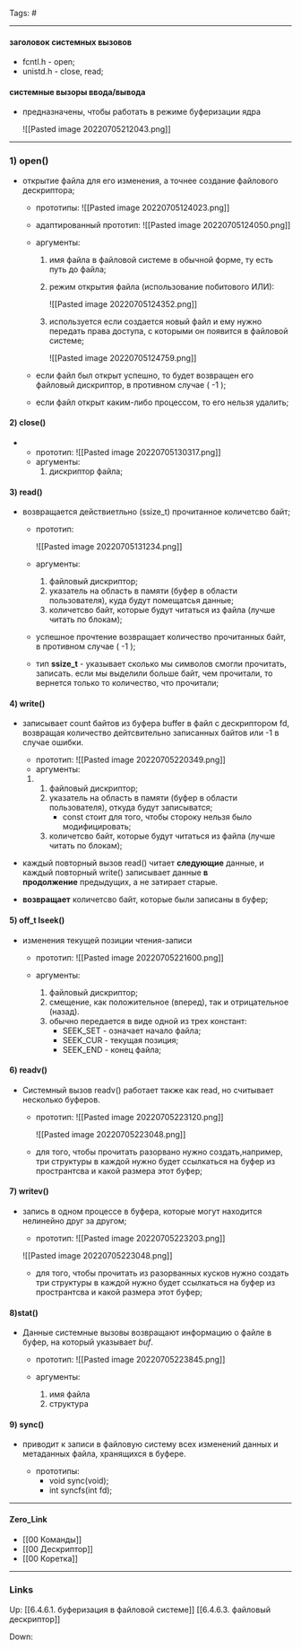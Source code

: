 Tags: #
***
#### заголовок системных вызовов
- fcntl.h - open;
- unistd.h - close, read;

#### системные вызоры ввода/вывода
- предназначены, чтобы работать в режиме буферизации ядра

	![[Pasted image 20220705212043.png]]

***

### 1) open()
- открытие файла для его изменения, а точнее создание файлового дескриптора;
	- прототипы:
		![[Pasted image 20220705124023.png]]
	- адаптированный прототип:
		![[Pasted image 20220705124050.png]]
	- аргументы:
		1) имя файла в файловой системе в обычной форме, ту есть путь до файла;
		2) режим открытия файла (использование побитового ИЛИ):
		
			![[Pasted image 20220705124352.png]]
			
		3) используется если создается новый файл и ему нужно передать права доступа, с которыми он появится в файловой системе;
			
			![[Pasted image 20220705124759.png]]
			
	- если файл был открыт успешно, то будет возвращен его файловый дискриптор, в противном случае ( -1 );
	
	- если файл открыт каким-либо процессом, то его нельзя удалить;
#### 2) close()
- 
	- прототип:
		![[Pasted image 20220705130317.png]]
	 - аргументы:
	 	1) дискриптор файла;
	
#### 3) read()
- возвращается действиетльно (ssize_t) прочитанное количетсво байт;
	- прототип:
	
		![[Pasted image 20220705131234.png]]
	
	- аргументы:
	
		1) файловый дискриптор;
		2) указатель на область в памяти (буфер в области пользователя), куда будут помещатсья данные;
		3) количетсво байт, которые будут читаться из файла (лучше читать по блокам);
		
	- успешное прочтение возвращает количество прочитанных байт, в противном случае ( -1 );
	- тип **ssize_t** - указывает сколько мы символов смогли прочитать, записать. если мы выделили больше байт, чем прочитали, то вернется только то количество, что прочитали; 

#### 4) write()
- записывает count байтов из буфера buffer в файл с дескриптором fd, возвращая количество дейтсвительно записанных байтов или -1 в случае ошибки.

	- прототип:  ![[Pasted image 20220705220349.png]]
	- аргументы:
	1) 1) файловый дискриптор;
		2) указатель на область в памяти (буфер в области пользователя), откуда будут записыватся;
			- const стоит для того, чтобы стороку нельзя было модифицировать;
		3) количетсво байт, которые будут читаться из файла (лучше читать по блокам);

- каждый повторный вызов read() читает **следующие** данные, и каждый повторный write() записывает данные **в продолжение** предыдущих, а не затирает старые.
- **возвращает** количетсво байт, которые были записаны в буфер;

#### 5) off_t Iseek()
- изменения текущей позиции чтения-записи

	- прототип: ![[Pasted image 20220705221600.png]]

	- аргументы:
		1) файловый дискриптор;
		2) смещение, как положительное (вперед), так и отрицательное (назад).
		3) обычно передается в виде одной из трех констант: 
			- SEEK_SET - означает начало файла;
			- SEEK_CUR - текущая позиция;
			- SEEK_END - конец файла;

#### 6) readv()
- Системный вызов readv() работает также как read, но считывает несколько буферов.
	- прототип: ![[Pasted image 20220705223120.png]]
	
		![[Pasted image 20220705223048.png]]
		
	- для того, чтобы прочитать разорвано нужно создать,например,  три структуры в каждой нужно будет ссылкаться на буфер из пространтсва и какой размера этот буфер;

#### 7) writev()
- запись в одном процессе в буфера, которые могут находится нелинейно друг за другом;
	
	- прототип: ![[Pasted image 20220705223203.png]]
	
	![[Pasted image 20220705223048.png]]
		
	- для того, чтобы прочитать из разорванных кусков нужно создать три структуры в каждой нужно будет ссылкаться на буфер из пространтсва и какой размера этот буфер;

#### 8)stat()
- Данные системные вызовы возвращают информацию о файле в буфер, на который указывает _buf_.
	- прототип:  ![[Pasted image 20220705223845.png]]
	
	- аргументы:
		1) имя файла
		2) структура

#### 9) sync()
- приводит к записи в файловую систему всех изменений данных и метаданных файла, хранящихся в буфере.
	
	- прототипы: 
		- void sync(void);
		- int syncfs(int fd);

***
#### Zero_Link
- [[00 Команды]]
- [[00 Дескриптор]]
- [[00 Коретка]]
***
### Links
Up:
[[6.4.6.1. буферизация в файловой системе]]
[[6.4.6.3. файловый дескриптор]]

Down:


